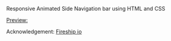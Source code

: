 Responsive Animated Side Navigation bar using HTML and CSS


[Preview: ](https://d-donne.github.io/css-responsiveAnimatedNavbar/)


Acknowledgement: [Fireship io](https://www.youtube.com/watch?v=biOMz4puGt8&list=PL0vfts4VzfNjfHKRKkMjm_xUXglH6HtL1&index=3&t=11s&pp=iAQB)